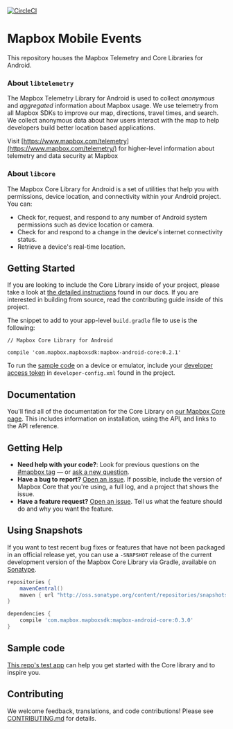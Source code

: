 [![CircleCI](https://circleci.com/gh/mapbox/mapbox-events-android/tree/master.svg?style=svg&circle-token=b206c88b942901329c5d8632a9e5d1b8cd501a61)](https://circleci.com/gh/mapbox/mapbox-events-android/tree/master)

# Mapbox Mobile Events

This repository houses the Mapbox Telemetry and Core Libraries for Android.

### About `libtelemetry`

The Mapbox Telemetry Library for Android is used to collect _anonymous_ and _aggregated_ information about Mapbox usage. We use telemetry from all Mapbox SDKs to improve our map, directions, travel times, and search. We collect anonymous data about how users interact with the map to help developers build better location based applications.

Visit [https://www.mapbox.com/telemetry](https://www.mapbox.com/telemetry/) for higher-level information about telemetry and data security at Mapbox

### About `libcore`

The Mapbox Core Library for Android is a set of utilities that help you with permissions, device location, and connectivity within your Android project. You can:

- Check for, request, and respond to any number of Android system permissions such as device location or camera.
- Check for and respond to a change in the device's internet connectivity status.
- Retrieve a device's real-time location.

## Getting Started

If you are looking to include the Core Library inside of your project, please take a look at [the detailed instructions](https://www.mapbox.com/android-docs/core/overview/) found in our docs. If you are interested in building from source, read the contributing guide inside of this project.

The snippet to add to your app-level `build.gradle` file to use  is the following:

```
// Mapbox Core Library for Android

compile 'com.mapbox.mapboxsdk:mapbox-android-core:0.2.1'

```

To run the [sample code](#sample-code) on a device or emulator, include your [developer access token](https://www.mapbox.com/help/define-access-token/) in `developer-config.xml` found in the project. 

## Documentation

You'll find all of the documentation for the Core Library on [our Mapbox Core page](https://www.mapbox.com/android-docs/core/overview). This includes information on installation, using the API, and links to the API reference.

## Getting Help

- **Need help with your code?**: Look for previous questions on the [#mapbox tag](https://stackoverflow.com/questions/tagged/mapbox+android) — or [ask a new question](https://stackoverflow.com/questions/tagged/mapbox+android).
- **Have a bug to report?** [Open an issue](https://github.com/mapbox/mapbox-events-android/issues). If possible, include the version of Mapbox Core that you're using, a full log, and a project that shows the issue.
- **Have a feature request?** [Open an issue](https://github.com/mapbox/mapbox-events-android/issues/new). Tell us what the feature should do and why you want the feature.

## Using Snapshots

If you want to test recent bug fixes or features that have not been packaged in an official release yet, you can use a `-SNAPSHOT` release of the current development version of the Mapbox Core Library via Gradle, available on [Sonatype](https://oss.sonatype.org/content/repositories/snapshots/com/mapbox/mapboxsdk/).

```gradle
repositories {
    mavenCentral()
    maven { url "http://oss.sonatype.org/content/repositories/snapshots/" }
}

dependencies {
    compile 'com.mapbox.mapboxsdk:mapbox-android-core:0.3.0'
}
```

## <a name="sample-code">Sample code

[This repo's test app](https://github.com/mapbox/mapbox-events-android/blob/master/app/src/main/java/com/mapbox/android/events/testapp/MainActivity.java) can help you get started with the Core library and to inspire you.

## Contributing

We welcome feedback, translations, and code contributions! Please see [CONTRIBUTING.md](CONTRIBUTING.md) for details.
